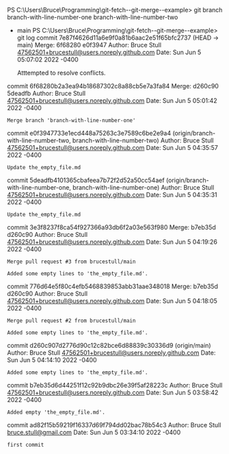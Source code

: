 PS C:\Users\Bruce\Programming\git-fetch--git-merge--example> git branch
  branch-with-line-number-one
  branch-with-line-number-two
* main
PS C:\Users\Bruce\Programming\git-fetch--git-merge--example> git log
commit 7e87f4626d11a6e9f0a81b6aac2e51f65bfc2737 (HEAD -> main)
Merge: 6f68280 e0f3947
Author: Bruce Stull <47562501+brucestull@users.noreply.github.com>
Date:   Sun Jun 5 05:07:02 2022 -0400

    Atttempted to resolve conflicts.

commit 6f68280b2a3ea94b18687302c8a88cb5e7a3fa84
Merge: d260c90 5deadfb
Author: Bruce Stull <47562501+brucestull@users.noreply.github.com>
Date:   Sun Jun 5 05:01:42 2022 -0400

    Merge branch 'branch-with-line-number-one'

commit e0f3947733e1ecd448a75263c3e7589c6be2e9a4 (origin/branch-with-line-number-two, branch-with-line-number-two)
Author: Bruce Stull <47562501+brucestull@users.noreply.github.com>
Date:   Sun Jun 5 04:35:57 2022 -0400

    Update the_empty_file.md

commit 5deadfb4101365cbafeea7b72f2d52a50cc54aef (origin/branch-with-line-number-one, branch-with-line-number-one)
Author: Bruce Stull <47562501+brucestull@users.noreply.github.com>
Date:   Sun Jun 5 04:35:31 2022 -0400

    Update the_empty_file.md

commit 3e3f8237f8ca54f927366a93db6f2a03e563f980
Merge: b7eb35d d260c90
Author: Bruce Stull <47562501+brucestull@users.noreply.github.com>
Date:   Sun Jun 5 04:19:26 2022 -0400

    Merge pull request #3 from brucestull/main

    Added some empty lines to 'the_empty_file.md'.

commit 776d64e5f80c4efb5468839853abb31aae348018
Merge: b7eb35d d260c90
Author: Bruce Stull <47562501+brucestull@users.noreply.github.com>
Date:   Sun Jun 5 04:18:05 2022 -0400

    Merge pull request #2 from brucestull/main

    Added some empty lines to 'the_empty_file.md'.

commit d260c907d2776d90c12c82bce6d88839c30336d9 (origin/main)
Author: Bruce Stull <47562501+brucestull@users.noreply.github.com>
Date:   Sun Jun 5 04:14:10 2022 -0400

    Added some empty lines to 'the_empty_file.md'.

commit b7eb35d6d44251f12c92b9dbc26e39f5af28223c
Author: Bruce Stull <47562501+brucestull@users.noreply.github.com>
Date:   Sun Jun 5 03:58:42 2022 -0400

    Added empty 'the_empty_file.md'.

commit ad82f15b59219f16337d69f794dd02bac78b54c3
Author: Bruce Stull <bruce.stull@gmail.com>
Date:   Sun Jun 5 03:34:10 2022 -0400

    first commit